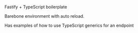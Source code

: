 Fastify + TypeScript boilerplate

Barebone environment with auto reload.

Has examples of how to use TypeScript generics for an endpoint
